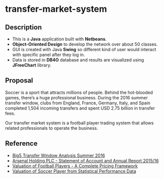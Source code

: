 # transfer-market-system

## Description

* This is a **Java** application built with **Netbeans**.
* **Object-Oriented Design** to develop the network over about 50 classes. 
* GUI is created with Java **Swing** so different kind of user would interact with specific panel after they log in.
* Data is stored in **DB4O** database and results are visualized using **JFreeChart** library.

## Proposal

Soccer is a sport that attracts millions of people. Behind the hot-blooded games, there’s a huge professional business. During the 2016 summer transfer window, clubs from England, France, Germany, Italy, and Spain completed 1,504 incoming transfers and spent USD 2.75 billion in transfer fees. 

Our transfer market system is a football player trading system that allows related  professionals to operate the business.

## Reference

* [Big5 Transfer Window Analysis Summer 2016](https://www.fifatms.com/data-reports/reports/)
* [Arsenal Holding PLC - Statement of Account and Annual Report 2015/16](https://www.arsenal.com/sites/default/files/documents/Arsenal_Holdings_plc_Annual_Review_201516_0.pdf)
* [Valuation of Football Players - A Complete Pricing Framework](https://brage.bibsys.no/xmlui/handle/11250/169019)
* [Valuation of Soccer Player from Statistical Performance Data](http://oro.open.ac.uk/27014/)
